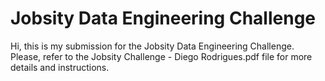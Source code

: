 # Jobsity Data Engineering Challenge

Hi, this is my submission for the Jobsity Data Engineering Challenge. Please, refer to the Jobsity Challenge - Diego Rodrigues.pdf file for more details and instructions.
